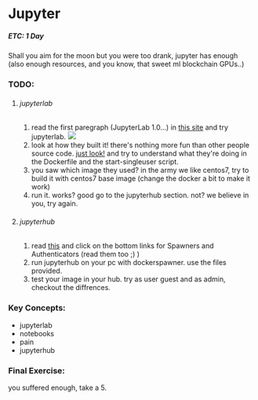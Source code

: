 # Jupyter
##### ETC: 1 Day

Shall you aim for the moon but you were too drank, jupyter has enough (also enough resources, and you know, that sweet ml blockchain GPUs..)<br>

### TODO:
1. ###### jupyterlab
    1. read the first paregraph (JupyterLab 1.0...) in [this site](https://jupyter.org/index.html) and try jupyterlab. 
    ![](https://i.pinimg.com/originals/cb/c2/4f/cbc24f8a36110d636dbe32a60f6772c1.jpg) 
    2. look at how they built it! there's nothing more fun than other people source code. [just look!](https://github.com/jupyter/docker-stacks/tree/master/base-notebook) and try to understand what they're doing in the Dockerfile and the start-singleuser script.
    3. you saw which image they used? in the army we like centos7, try to build it with centos7 base image (change the docker a bit to make it work)
    4. run it. works? good go to the jupyterhub section. not? we believe in you, try again.  
2. ###### jupyterhub      
    1. read [this](https://jupyterhub.readthedocs.io/en/stable/reference/technical-overview.html) and click on the bottom links for Spawners and Authenticators (read them too ;) )
    2. run jupyterhub on your pc with dockerspawner. use the files provided. 
    3. test your image in your hub. try as user guest and as admin, checkout the diffrences.

### Key Concepts:
- jupyterlab
- notebooks
- pain
- jupyterhub

### Final Exercise:
you suffered enough, take a 5.
